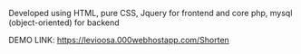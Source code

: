Developed using HTML, pure CSS, Jquery for frontend and core php, mysql (object-oriented) for backend

DEMO LINK:
https://levioosa.000webhostapp.com/Shorten
